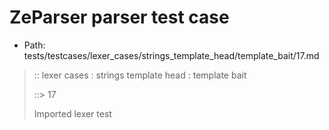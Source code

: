 # ZeParser parser test case

- Path: tests/testcases/lexer_cases/strings_template_head/template_bait/17.md

> :: lexer cases : strings template head : template bait
>
> ::> 17
>
> Imported lexer test
>
> <template head> closing curly baiting for template strings

## Input

`````js
`}${"<--"}`
`````

## Output

_Note: the whole output block is auto-generated. Manual changes will be overwritten!_

Below follow outputs in four parsing modes: sloppy mode, strict mode script goal, module goal, web compat mode (always sloppy).

Note that the output parts are auto-generated by the test runner to reflect actual result.

### Sloppy mode

Parsed with script goal and as if the code did not start with strict mode header.

`````
ast: {
  type: 'Program',
  loc:{start:{line:1,column:0},end:{line:1,column:11},source:''},
  body: [
    {
      type: 'ExpressionStatement',
      loc:{start:{line:1,column:0},end:{line:1,column:11},source:''},
      expression: {
        type: 'TemplateLiteral',
        loc:{start:{line:1,column:0},end:{line:1,column:11},source:''},
        expressions: [
          {
            type: 'Literal',
            loc:{start:{line:1,column:4},end:{line:1,column:9},source:''},
            value: '<--',
            raw: '"<--"'
          }
        ],
        quasis: [
          {
            type: 'TemplateElement',
            loc:{start:{line:1,column:1},end:{line:1,column:2},source:''},
            tail: false,
            value: { raw: '}', cooked: '}' }
          },
          {
            type: 'TemplateElement',
            loc:{start:{line:1,column:10},end:{line:1,column:10},source:''},
            tail: true,
            value: { raw: '', cooked: '' }
          }
        ]
      }
    }
  ]
}

tokens (5x):
       TICK_HEAD STRING_DOUBLE TICK_TAIL ASI
`````

### Strict mode

Parsed with script goal but as if it was starting with `"use strict"` at the top.

_Output same as sloppy mode._

### Module goal

Parsed with the module goal.

_Output same as sloppy mode._

### Web compat mode

Parsed in sloppy script mode but with the web compat flag enabled.

_Output same as sloppy mode._
